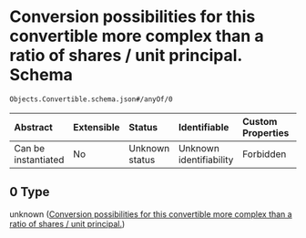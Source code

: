 # Conversion possibilities for this convertible more complex than a ratio of shares / unit principal. Schema

```txt
Objects.Convertible.schema.json#/anyOf/0
```

| Abstract            | Extensible | Status         | Identifiable            | Custom Properties | Additional Properties | Access Restrictions | Defined In                                                                             |
| :------------------ | :--------- | :------------- | :---------------------- | :---------------- | :-------------------- | :------------------ | :------------------------------------------------------------------------------------- |
| Can be instantiated | No         | Unknown status | Unknown identifiability | Forbidden         | Allowed               | none                | [Convertible.schema.json\*](../objects/Convertible.schema.json "open original schema") |

## 0 Type

unknown ([Conversion possibilities for this convertible more complex than a ratio of shares / unit principal.](convertible-1-anyof-conversion-possibilities-for-this-convertible-more-complex-than-a-ratio-of-shares--unit-principal.md))
